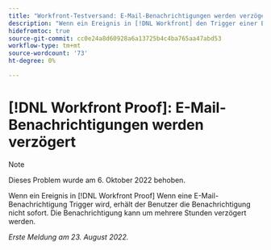 ```yaml
---
title: "Workfront-Testversand: E-Mail-Benachrichtigungen werden verzögert."
description: "Wenn ein Ereignis in [!DNL Workfront] den Trigger einer E-Mail-Benachrichtigung nachweisen, erhält der Benutzer die Benachrichtigung nicht sofort. Die Benachrichtigung kann um mehrere Stunden verzögert werden."
hidefromtoc: true
source-git-commit: cc0e24a8d60928a6a13725b4c4ba765aa47abd53
workflow-type: tm+mt
source-wordcount: '73'
ht-degree: 0%

---
```



# [!DNL Workfront Proof]: E-Mail-Benachrichtigungen werden verzögert

>[!NOTE]
>
>Dieses Problem wurde am 6. Oktober 2022 behoben.

Wenn ein Ereignis in [!DNL Workfront Proof] Wenn eine E-Mail-Benachrichtigung Trigger wird, erhält der Benutzer die Benachrichtigung nicht sofort. Die Benachrichtigung kann um mehrere Stunden verzögert werden.

_Erste Meldung am 23. August 2022._

